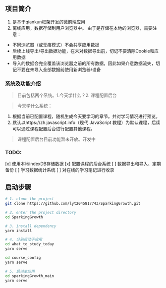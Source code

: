 ## 项目简介
1. 是基于qiankun框架开发的微前端应用
2. 离线应用，数据存储到用户浏览器中。
由于是存储在本地的浏览器，需要注意：
- 不同浏览器（或无痕模式）不会共享应用数据
- 后续上线导出/导出数据功能，在未对数据导出前，切记不要清除Cookie和应用数据
- 导入的数据会完全覆盖该浏览器之前的所有数据，因此如果介意数据流失，切记不要在未导入全部数据前使用新浏览器/设备

### 系统及功能介绍
> 目前包括两个系统。1.今天学什么？2. 课程配置后台

> 今天学什么系统：
1. 根据当前已配置课程，随机生成今天要学习的章节。并对学习情况进行预览。
2. 默认以https://zh.javascript.info（现代 JavaScript 教程）为默认课程，后续可以通过课程配置后台进行配置其他课程。

> 课程配置后台目前功能暂未开放。开发中

### TODO:
[x] 使用本地indexDB存储数据
[x] 配置课程的后台系统
[ ] 数据导出和导入、定期备份
[ ] 学习数据统计系统
[ ] 对在线的学习笔记进行收录

## 启动步骤
```bash
# 1. clone the project
git clone https://github.com/lyt2045817743/SparkingGrowth.git

# 2. enter the project directory
cd SparkingGrowth

# 3. install dependency
yarn install

# 4. 分别启动子应用
cd what_to_study_today
yarn serve

cd course_config
yarn serve

# 5. 启动主应用
cd sparkingGrowth_main
yarn serve
```